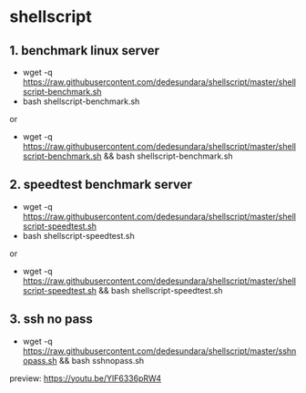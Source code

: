 # shellscript

## 1. benchmark linux server 

* wget -q https://raw.githubusercontent.com/dedesundara/shellscript/master/shellscript-benchmark.sh
* bash shellscript-benchmark.sh

or

* wget -q https://raw.githubusercontent.com/dedesundara/shellscript/master/shellscript-benchmark.sh && bash shellscript-benchmark.sh

## 2. speedtest benchmark server

* wget -q https://raw.githubusercontent.com/dedesundara/shellscript/master/shellscript-speedtest.sh
* bash shellscript-speedtest.sh

or

* wget -q https://raw.githubusercontent.com/dedesundara/shellscript/master/shellscript-speedtest.sh && bash shellscript-speedtest.sh

## 3. ssh no pass

* wget -q https://raw.githubusercontent.com/dedesundara/shellscript/master/sshnopass.sh && bash sshnopass.sh

preview: https://youtu.be/YlF6336pRW4

